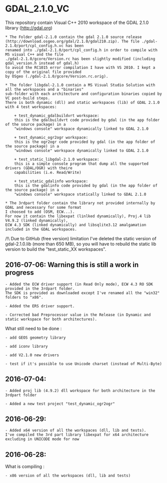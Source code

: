 # GDAL_2.1.0_VC
This repository contain Visual C++ 2010 workspace of the GDAL 2.1.0 library (http://gdal.org)

    * The Folder gdal-2.1.0 contain the gdal 2.1.0 source release 
	(http://download.osgeo.org/gdal/2.1.0/gdal210.zip). The file ./gdal-2.1.0/port/cpl_config.h.vc has been 
	renamed into ./gdal-2.1.0/port/cpl_config.h in order to compile with MS visual C++ and the file 
	./gdal-2.1.0/gcore/Version.rc has been slightly modified (including gdal_version.h instead of gdal.h)
	to avoid the RC1015 error compilation I have with VS 2010. I kept a copy of the original file provided
	by OSgeo (./gdal-2.1.0/gcore/Version.rc.orig).

	* The folder libgdal-2.1.0 contain a MS Visual Studio Solution with all the workspaces and a "binaries"
	sub-folder with each architecture and configuration binaries copied by VC post-build steps.
	There is both dynamic (dll) and static workspaces (lib) of GDAL 2.1.0 with 4 test workspaces:
	
		+ test_dynamic_gdalbuildvrt workspace:
		this is the gdalbuildvrt code provided by gdal (in the app folder of the source package) in a 
		"windows console" workspace dynamically linked to GDAL 2.1.0

		+ test_dynamic_ogr2ogr workspace:
		this is the ogr2ogr code provided by gdal (in the app folder of the source package) in a 
		"windows console" workspace dynamically linked to GDAL 2.1.0
	
		+ test_static_libgdal-2.1.0 workspace:
		this is a simple console program that dump all the supported drivers (GDAL/OGR) with theire 
		capabilities (i.e. Read/Write)
		
		+ test_static_gdalinfo workspace:
		this is the gdalinfo code provided by gdal (in the app folder of the source package) in a 
		"windows console" workspace statically linked to GDAL 2.1.0
	
	* The 3rdpart folder contain the library not provided internally by GDAL and necessary for some format
	I choosed to add (OSM, ECW...).
	For now it contain the libexpat (linlked dynamically), Proj.4 lib V4.9.2 (linked dynamically),
	ECW 4.3 SDK (linked dynamically) and libsqlite3.12 amalgamation included in the GDAL workspaces.


/!\ Due to GitHub (free version) limitation I've deleted the static version of gdal-2.1.0.lib (more than 650 MB),
so you will have to rebuild the static lib version to build the "test_static_XX workspaces".

## 2016-07-06: Warning this is still a work in progress		

    - Added the ECW driver support (in Read Only mode), ECW 4.3 RO SDK provided in the 3rdpart folder.
	The SDK is provided as downloaded except I've renamed all the "win32" folders to "x86".
	
	- Added the ERS driver support.
	
	- Corrected bad Preprocessor value in the Release (in Dynamic and static workspace for both architectures).

What still need to be done :

	- add GEOS geometry library
	
	- add iconv library
	
	- add V2.1.0 new drivers
   
    - test if it's possible to use Unicode charset (instead of Multi-Byte)
	
	
## 2016-07-04:	

    - Added proj lib (4.9.2) dll workspace for both architecture in the 3rdpart folder
	
	- Added a new test project "test_dynamic_ogr2ogr"

 	
## 2016-06-29:

    - Added x64 version of all the workspaces (dll, lib and tests).
	I've compiled the 3rd part library libexpat for x64 architecture excluding in UNICODE mode for now
	
## 2016-06-28: 
What is compiling :

    - x86 version of all the workspaces (dll, lib and tests) 


